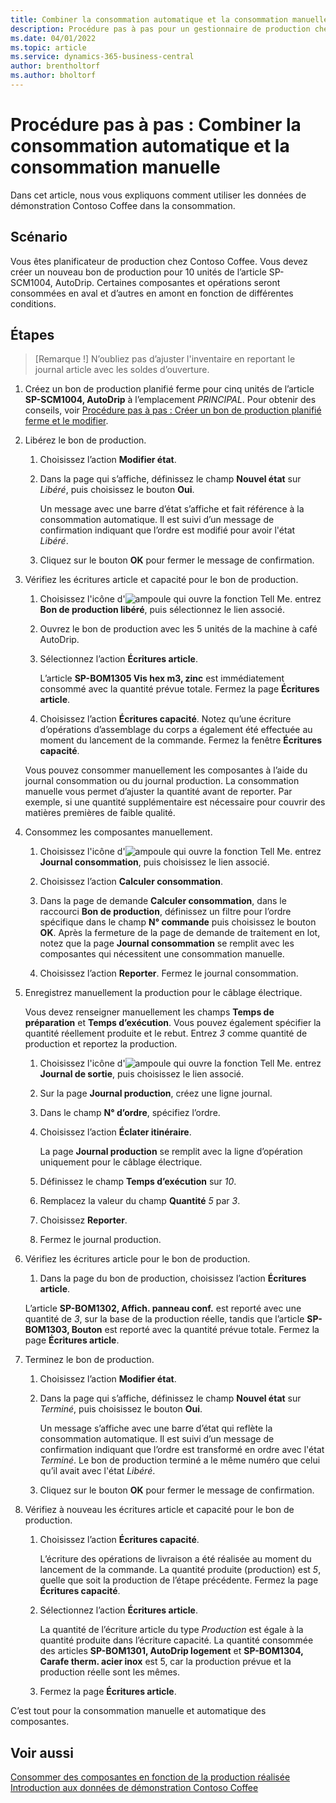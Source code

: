 ```yaml
---
title: Combiner la consommation automatique et la consommation manuelle
description: Procédure pas à pas pour un gestionnaire de production chez Contoso Coffee qui souhaite combiner la consommation automatique et et la consommation manuelle.
ms.date: 04/01/2022
ms.topic: article
ms.service: dynamics-365-business-central
author: brentholtorf
ms.author: bholtorf
---
```


# Procédure pas à pas : Combiner la consommation automatique et la consommation manuelle

Dans cet article, nous vous expliquons comment utiliser les données de démonstration Contoso Coffee dans la consommation.  

## Scénario

Vous êtes planificateur de production chez Contoso Coffee. Vous devez créer un nouveau bon de production pour 10 unités de l’article SP-SCM1004, AutoDrip. Certaines composantes et opérations seront consommées en aval et d’autres en amont en fonction de différentes conditions.

## Étapes

> [Remarque !] N’oubliez pas d’ajuster l'inventaire en reportant le journal article avec les soldes d’ouverture.

1. Créez un bon de production planifié ferme pour cinq unités de l’article **SP-SCM1004, AutoDrip** à l’emplacement *PRINCIPAL*. Pour obtenir des conseils, voir [Procédure pas à pas : Créer un bon de production planifié ferme et le modifier](create-firm-planned-production-order-change.md).  

2. Libérez le bon de production.

    1. Choisissez l’action **Modifier état**.  

    2. Dans la page qui s’affiche, définissez le champ **Nouvel état** sur *Libéré*, puis choisissez le bouton **Oui**.  

        Un message avec une barre d’état s’affiche et fait référence à la consommation automatique. Il est suivi d’un message de confirmation indiquant que l’ordre est modifié pour avoir l'état *Libéré*.  

    3. Cliquez sur le bouton **OK** pour fermer le message de confirmation.

3. Vérifiez les écritures article et capacité pour le bon de production.

    1. Choisissez l'icône d'![ampoule qui ouvre la fonction Tell Me.](../../media/ui-search/search_small.png "Dites-moi ce que vous voulez faire") entrez **Bon de production libéré**, puis sélectionnez le lien associé.  

    2. Ouvrez le bon de production avec les 5 unités de la machine à café AutoDrip.  

    3. Sélectionnez l’action **Écritures article**.  

        L’article **SP-BOM1305 Vis hex m3, zinc** est immédiatement consommé avec la quantité prévue totale. Fermez la page **Écritures article**.  

    4. Choisissez l’action **Écritures capacité**.  Notez qu’une écriture d’opérations d’assemblage du corps a également été effectuée au moment du lancement de la commande. Fermez la fenêtre **Écritures capacité**.

    Vous pouvez consommer manuellement les composantes à l’aide du journal consommation ou du journal production. La consommation manuelle vous permet d’ajuster la quantité avant de reporter. Par exemple, si une quantité supplémentaire est nécessaire pour couvrir des matières premières de faible qualité.
4. Consommez les composantes manuellement.  
    1. Choisissez l'icône d'![ampoule qui ouvre la fonction Tell Me.](../../media/ui-search/search_small.png "Dites-moi ce que vous voulez faire") entrez **Journal consommation**, puis choisissez le lien associé.  

    2. Choisissez l’action **Calculer consommation**.  

    3. Dans la page de demande **Calculer consommation**, dans le raccourci **Bon de production**, définissez un filtre pour l’ordre spécifique dans le champ **N° commande** puis choisissez le bouton **OK**. Après la fermeture de la page de demande de traitement en lot, notez que la page **Journal consommation** se remplit avec les composantes qui nécessitent une consommation manuelle.

    4. Choisissez l’action **Reporter**. Fermez le journal consommation.

5. Enregistrez manuellement la production pour le câblage électrique.  

    Vous devez renseigner manuellement les champs **Temps de préparation** et **Temps d’exécution**. Vous pouvez également spécifier la quantité réellement produite et le rebut. Entrez *3* comme quantité de production et reportez la production.

    1. Choisissez l'icône d'![ampoule qui ouvre la fonction Tell Me.](../../media/ui-search/search_small.png "Dites-moi ce que vous voulez faire") entrez **Journal de sortie**, puis choisissez le lien associé.  

    2. Sur la page **Journal production**, créez une ligne journal.  

    3. Dans le champ **N° d’ordre**, spécifiez l’ordre.  

    4. Choisissez l’action **Éclater itinéraire**.  

        La page **Journal production** se remplit avec la ligne d’opération uniquement pour le câblage électrique.

    5. Définissez le champ **Temps d’exécution** sur *10*.  

    6. Remplacez la valeur du champ **Quantité** *5* par *3*.

    7. Choisissez **Reporter**.  
    8. Fermez le journal production.

6. Vérifiez les écritures article pour le bon de production.

    1. Dans la page du bon de production, choisissez l’action **Écritures article**.  

    L’article **SP-BOM1302, Affich. panneau conf.** est reporté avec une quantité de *3*, sur la base de la production réelle, tandis que l’article **SP-BOM1303, Bouton** est reporté avec la quantité prévue totale. Fermez la page **Écritures article**.

7. Terminez le bon de production.  

    1. Choisissez l’action **Modifier état**.
    2. Dans la page qui s’affiche, définissez le champ **Nouvel état** sur *Terminé*, puis choisissez le bouton **Oui**.  

        Un message s’affiche avec une barre d’état qui reflète la consommation automatique. Il est suivi d’un message de confirmation indiquant que l’ordre est transformé en ordre avec l'état *Terminé*. Le bon de production terminé a le même numéro que celui qu’il avait avec l'état *Libéré*.
    3. Cliquez sur le bouton **OK** pour fermer le message de confirmation.

8. Vérifiez à nouveau les écritures article et capacité pour le bon de production.

    1. Choisissez l’action **Écritures capacité**.  

        L’écriture des opérations de livraison a été réalisée au moment du lancement de la commande. La quantité produite (production) est *5*, quelle que soit la production de l’étape précédente. Fermez la page **Écritures capacité**.

    2. Sélectionnez l’action **Écritures article**.  

        La quantité de l’écriture article du type *Production* est égale à la quantité produite dans l’écriture capacité. La quantité consommée des articles **SP-BOM1301, AutoDrip logement** et **SP-BOM1304, Carafe therm. acier inox** est 5, car la production prévue et la production réelle sont les mêmes. 

    3. Fermez la page **Écritures article**.  

C’est tout pour la consommation manuelle et automatique des composantes.

## Voir aussi

[Consommer des composantes en fonction de la production réalisée](../../production-how-to-flush-components-according-to-operation-output.md)  
[Introduction aux données de démonstration Contoso Coffee](contoso-coffee-manufacturing-intro.md)  
